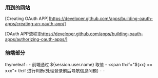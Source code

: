 
### 用到的网站

[Creating OAuth APP][https://developer.github.com/apps/building-oauth-apps/creating-an-oauth-app/]

[OAuth APP流程][https://developer.github.com/apps/building-oauth-apps/authorizing-oauth-apps/]

### 前端部分

thymeleaf : 
    - 前端通过 ${session.user.name} 取值
    - <span th:if="${xx} == xxx"></span> th:if 进行判断(处理登录前后导航信息问题)
    - 
    - 
	

